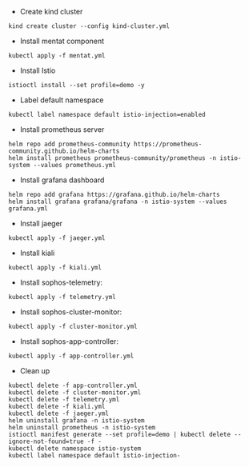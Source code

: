 - Create kind cluster
```
kind create cluster --config kind-cluster.yml
```

- Install mentat component
```
kubectl apply -f mentat.yml
```

- Install Istio
```
istioctl install --set profile=demo -y
```

- Label default namespace
```
kubectl label namespace default istio-injection=enabled
```

- Install prometheus server
```
helm repo add prometheus-community https://prometheus-community.github.io/helm-charts
helm install prometheus prometheus-community/prometheus -n istio-system --values prometheus.yml
```

- Install grafana dashboard
```
helm repo add grafana https://grafana.github.io/helm-charts
helm install grafana grafana/grafana -n istio-system --values grafana.yml
```

- Install jaeger
```
kubectl apply -f jaeger.yml
```

- Install kiali
```
kubectl apply -f kiali.yml
```

- Install sophos-telemetry:
```
kubectl apply -f telemetry.yml
```

- Install sophos-cluster-monitor:
```
kubectl apply -f cluster-monitor.yml
```

- Install sophos-app-controller:
```
kubectl apply -f app-controller.yml
```

- Clean up
```
kubectl delete -f app-controller.yml
kubectl delete -f cluster-monitor.yml
kubectl delete -f telemetry.yml
kubectl delete -f kiali.yml
kubectl delete -f jaeger.yml
helm uninstall grafana -n istio-system
helm uninstall prometheus -n istio-system
istioctl manifest generate --set profile=demo | kubectl delete --ignore-not-found=true -f -
kubectl delete namespace istio-system
kubectl label namespace default istio-injection-
```
